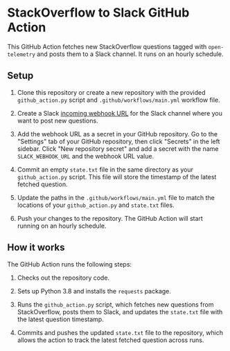 # StackOverflow to Slack GitHub Action

This GitHub Action fetches new StackOverflow questions tagged with `open-telemetry` and posts them to a Slack channel. It runs on an hourly schedule.

## Setup

1. Clone this repository or create a new repository with the provided `github_action.py` script and `.github/workflows/main.yml` workflow file.

2. Create a Slack [incoming webhook URL](https://api.slack.com/messaging/webhooks) for the Slack channel where you want to post new questions.

3. Add the webhook URL as a secret in your GitHub repository. Go to the "Settings" tab of your GitHub repository, then click "Secrets" in the left sidebar. Click "New repository secret" and add a secret with the name `SLACK_WEBHOOK_URL` and the webhook URL value.

4. Commit an empty `state.txt` file in the same directory as your `github_action.py` script. This file will store the timestamp of the latest fetched question.

5. Update the paths in the `.github/workflows/main.yml` file to match the locations of your `github_action.py` and `state.txt` files.

6. Push your changes to the repository. The GitHub Action will start running on an hourly schedule.

## How it works

The GitHub Action runs the following steps:

1. Checks out the repository code.

2. Sets up Python 3.8 and installs the `requests` package.

3. Runs the `github_action.py` script, which fetches new questions from StackOverflow, posts them to Slack, and updates the `state.txt` file with the latest question timestamp.

4. Commits and pushes the updated `state.txt` file to the repository, which allows the action to track the latest fetched question across runs.
